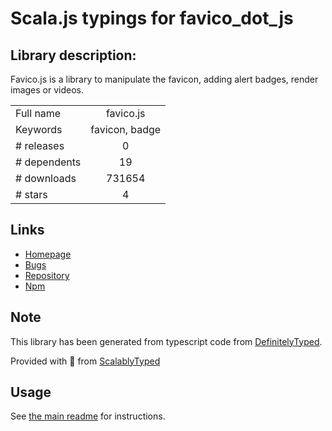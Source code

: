 
# Scala.js typings for favico_dot_js


## Library description:
Favico.js is a library to manipulate the favicon, adding alert badges, render images or videos.

|                    |                 |
| ------------------ | :-------------: |
| Full name          | favico.js |
| Keywords           | favicon, badge |
| # releases         | 0 |
| # dependents       | 19 |
| # downloads        | 731654 |
| # stars            | 4 |

## Links
- [Homepage](https://github.com/ejci/favico.js)
- [Bugs](https://github.com/ejci/favico.js/issues)
- [Repository](https://github.com/ejci/favico.js)
- [Npm](https://www.npmjs.com/package/favico.js)
    


## Note
This library has been generated from typescript code from [DefinitelyTyped](https://definitelytyped.org).

Provided with :purple_heart: from [ScalablyTyped](https://github.com/oyvindberg/ScalablyTyped)

## Usage
See [the main readme](../../readme.md) for instructions.


